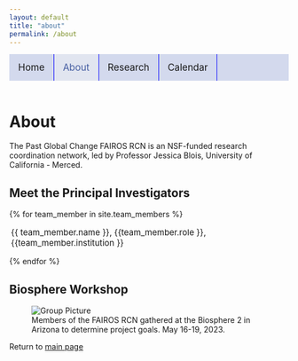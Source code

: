 ```yaml
---
layout: default
title: "about"
permalink: /about
---
```


<style>
 .container {
  display: flex;
  <!-- align-items: center; -->
  <!-- justify-content: center -->
}
img {
  max-width: 100%;
  max-height:100%;
}

.text {
  font-size: 15px;
  padding-left: 3px;
  align-items: left;
  justify-content: left;
  text-align: left;
 
}
.topnav {
  background-color: #d3d9ed;
  overflow: hidden;
  position: sticky;
  top: 0;
 }
.topnav a {
  float: left;
  text-align: center;
  padding: 14px 16px;
  text-decoration: none;
  font-size: 17px;
 }
.topnav a:hover {
  background-color: #e1e5f0;
  color: #5e72ab;
 }
.topnav a.active {
  background-color: #e1e5f0;
  color: #4860a3;
}
 </style>


<div class="topnav">
 <a style="border-right: 1px solid blue;" href="home">Home</a>
 <a style="border-right: 1px solid blue;" class="active" href="about">About</a>
 <a style="border-right: 1px solid blue;" href="research">Research</a>
 <a style="border-right: 1px solid blue;" href="calendar">Calendar</a>
</div>

<br>

<title>About</title>
<h1>About</h1>
The Past Global Change FAIROS RCN is an NSF-funded research coordination network, led by Professor Jessica Blois, University of California - Merced.

<h2>Meet the Principal Investigators</h2>
{% for team_member in site.team_members %}
<div class="container">
  <div class="image">
   <!-- # <img src={{ team_member.picture }}> remove pictures for now -->
  </div>
  <div class="text">
  <p style="text-align:left;"> {{ team_member.name }}, {{team_member.role }}, {{team_member.institution }} </p>
  </div>
</div>
{% endfor %} 

<h2>Biosphere Workshop</h2>
 <figure>
  <img src="./images/Blois_group_3.jpeg" alt="Group Picture" style="display:block" align="absbottom">
  <figcaption>Members of the FAIROS RCN gathered at the Biosphere 2 in Arizona to determine project goals. May 16-19, 2023. </figcaption>
 </figure>


Return to [main page](home.md)

